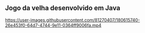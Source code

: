 ## Jogo da velha desenvolvido em Java


https://user-images.githubusercontent.com/81270407/180615740-26e453f0-64d7-4744-9e11-0364ff9006fa.mp4


